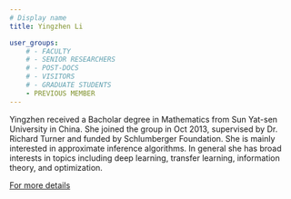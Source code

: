 ```yaml
---
# Display name
title: Yingzhen Li

user_groups:
    # - FACULTY
    # - SENIOR RESEARCHERS
    # - POST-DOCS
    # - VISITORS
    # - GRADUATE STUDENTS
    - PREVIOUS MEMBER
---
```




Yingzhen received a Bacholar degree in Mathematics from Sun Yat-sen University in China. She joined the group in Oct 2013, supervised by Dr. Richard Turner and funded by Schlumberger Foundation. She is mainly interested in approximate inference algorithms. In general she has broad interests in topics including deep learning, transfer learning, information theory, and optimization.

[For more details](http://yingzhenli.net/home/en/)